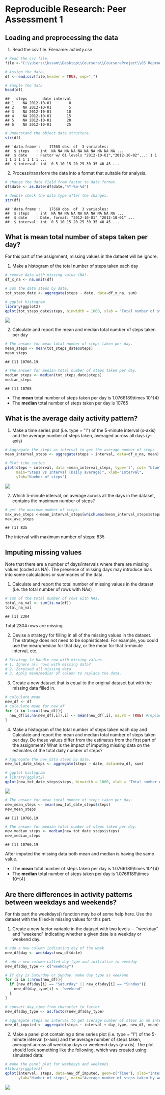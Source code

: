 # Reproducible Research: Peer Assessment 1

## Loading and preprocessing the data
1. Read the csv file. Filename: activity.csv

```r
# Read the csv file.
file <-"C:\\Users\\kssam\\Desktop\\Coursera\\CourseraProject\\05 ReproducibleResearch\\RepData_PeerAssessment1\\activity.csv"

# Assign the data.
df <-read.csv(file,header = TRUE, sep=",")

# Sample the data
head(df)
```

```
##   steps       date interval
## 1    NA 2012-10-01        0
## 2    NA 2012-10-01        5
## 3    NA 2012-10-01       10
## 4    NA 2012-10-01       15
## 5    NA 2012-10-01       20
## 6    NA 2012-10-01       25
```

```r
# Understand the object data structure.
str(df)
```

```
## 'data.frame':	17568 obs. of  3 variables:
##  $ steps   : int  NA NA NA NA NA NA NA NA NA NA ...
##  $ date    : Factor w/ 61 levels "2012-10-01","2012-10-02",..: 1 1 1 1 1 1 1 1 1 1 ...
##  $ interval: int  0 5 10 15 20 25 30 35 40 45 ...
```

2. Process/transform the data into a format that suitable for analysis.

```r
# change the date field from factor to date format.
df$date <- as.Date(df$date,"%Y-%m-%d")

# double check the data type after the changes.
str(df)
```

```
## 'data.frame':	17568 obs. of  3 variables:
##  $ steps   : int  NA NA NA NA NA NA NA NA NA NA ...
##  $ date    : Date, format: "2012-10-01" "2012-10-01" ...
##  $ interval: int  0 5 10 15 20 25 30 35 40 45 ...
```

## What is mean total number of steps taken per day?
For this part of the assignment, missing values in the dataset will be ignore.
1. Make a histogram of the total number of steps taken each day

```r
# remove data with missing value (NA).
df_x_na <- na.omit(df)

# Sum the data steps by date.
tot_steps_date <- aggregate(steps ~ date, data=df_x_na, sum)

# ggplot histogram
library(ggplot2)
qplot(tot_steps_date$steps, binwidth = 1000, xlab = "Total number of steps taken each day", fill=I("blue"), col=I("black"))
```

![](PA1_template_files/figure-html/unnamed-chunk-3-1.png) 


2. Calculate and report the mean and median total number of steps taken per day

```r
# The answer for mean total number of steps taken per day.
mean_steps <- mean(tot_steps_date$steps)
mean_steps
```

```
## [1] 10766.19
```

```r
# The answer for median total number of steps taken per day.
median_steps <- median(tot_steps_date$steps)
median_steps
```

```
## [1] 10765
```
- The **mean** total number of steps taken per day is 1.0766189\times 10^{4}
- The **median** total number of steps taken per day is 10765

## What is the average daily activity pattern?
1. Make a time series plot (i.e. type = "l") of the 5-minute interval (x-axis) and the average number of steps taken, averaged across all days (y-axis)

```r
# Aggregate the steps as interval to get the average number of steps
mean_interval_steps <- aggregate(steps ~ interval, data=df_x_na, mean)

# Plot time series 
plot(steps ~ interval, data =mean_interval_steps, type='l', col= "blue", 
     main="Steps vs Interval (Daily average)", xlab="Interval", 
     ylab="Number of steps")
```

![](PA1_template_files/figure-html/unnamed-chunk-5-1.png) 


2. Which 5-minute interval, on average across all the days in the dataset, contains the maximum number of steps?

```r
# get the maximum number of steps. 
max_ave_steps <-mean_interval_steps[which.max(mean_interval_steps$steps), ]$interval
max_ave_steps
```

```
## [1] 835
```
The interval with maximum number of steps: 835

## Imputing missing values
Note that there are a number of days/intervals where there are missing values (coded as NA). The presence of missing days may introduce bias into some calculations or summaries of the data.

1. Calculate and report the total number of missing values in the dataset (i.e. the total number of rows with NAs)

```r
# sum of the total number of rows with NAs.
total_na_val <- sum(is.na(df))
total_na_val
```

```
## [1] 2304
```
Total 2304 rows are missing.


2. Devise a strategy for filling in all of the missing values in the dataset. The strategy does not need to be sophisticated. For example, you could use the mean/median for that day, or the mean for that 5-minute interval, etc.

```r
# Strategy to handle row with missing values
# 1. Ignore all rows with missing data?
# 2. Zeroised all missing data.
# 3. Apply mean/median of column to replace the data.
```

3. Create a new dataset that is equal to the original dataset but with the missing data filled in.

```r
# calculate mean  
new_df <- df
# calculate mean for new_df
for (i in 1:ncol(new_df)){
  new_df[is.na(new_df[,i]),i] <- mean(new_df[,i], na.rm = TRUE) #replace NA with mean
}
```


4. Make a histogram of the total number of steps taken each day and Calculate and report the mean and median total number of steps taken per day. Do these values differ from the estimates from the first part of the assignment? What is the impact of imputing missing data on the estimates of the total daily number of steps?

```r
# Aggregate the new_data steps by date.
new_tot_date_steps <- aggregate(steps ~ date, data=new_df, sum)

# ggplot histogram
# library(ggplot2)
qplot(new_tot_date_steps$steps, binwidth = 1000, xlab = "Total number of steps taken each day", fill=I("blue"), col=I("black"))
```

![](PA1_template_files/figure-html/unnamed-chunk-10-1.png) 

```r
# The answer for mean total number of steps taken per day.
new_mean_steps <- mean(new_tot_date_steps$steps)
new_mean_steps
```

```
## [1] 10766.19
```

```r
# The answer for median total number of steps taken per day.
new_median_steps <- median(new_tot_date_steps$steps)
new_median_steps
```

```
## [1] 10766.19
```
After imputed the missing data both mean and median is having the same value.  
- The **mean** total number of steps taken per day is 1.0766189\times 10^{4}  
- The **median** total number of steps taken per day is 1.0766189\times 10^{4}


## Are there differences in activity patterns between weekdays and weekends?
For this part the weekdays() function may be of some help here. Use the dataset with the filled-in missing values for this part.

1. Create a new factor variable in the dataset with two levels -- "weekday" and "weekend" indicating whether a given date is a weekday or weekend day.

```r
# add a new column indicating day of the week 
new_df$day <- weekdays(new_df$date)

# add a new column called day type and initialize to weekday
new_df$day_type <- c("weekday")

# If day is Saturday or Sunday, make day_type as weekend
for (i in 1:nrow(new_df)){
  if (new_df$day[i] == "Saturday" || new_df$day[i] == "Sunday"){
    new_df$day_type[i] <- "weekend"
  }
}

# convert day_time from character to factor
new_df$day_type <- as.factor(new_df$day_type)

# aggregate steps as interval to get average number of steps in an interval across all days
new_df_imputed <- aggregate(steps ~ interval + day_type, new_df, mean)
```


2. Make a panel plot containing a time series plot (i.e. type = "l") of the 5-minute interval (x-axis) and the average number of steps taken, averaged across all weekday days or weekend days (y-axis). The plot should look something like the following, which was created using simulated data:

```r
# make the panel plot for weekdays and weekends
#library(ggplot2)
qplot(interval, steps, data=new_df_imputed, geom=c("line"), xlab="Interval", 
      ylab="Number of steps", main="Average number of steps taken by weekday and weekend") + facet_wrap(~ day_type, ncol=1)
```

![](PA1_template_files/figure-html/unnamed-chunk-12-1.png) 




